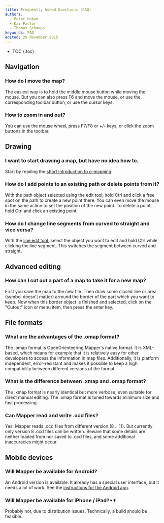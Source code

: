 ```yaml
---
title: Frequently Asked Questions (FAQ)
authors:
  - Peter Hoban
  - Kai Pastor
  - Thomas Schoeps
keywords: FAQ
edited: 29 November 2015
---
```


* TOC
{:toc}

## Navigation

### How do I move the map?
The easiest way is to hold the middle mouse button while moving the mouse. But you can also press F6 and move the mouse, or use the corresponding toolbar button, or use the cursor keys.

### How to zoom in and out?
You can use the mouse wheel, press F7/F8 or +/- keys, or click the zoom buttons in the toolbar.


## Drawing

### I want to start drawing a map, but have no idea how to.
Start by reading the [short introduction to o-mapping](mapping-index.md).

### How do I add points to an existing path or delete points from it?
With the path object selected using the edit tool, hold Ctrl and click a free spot on the path to create a new point there. You can even move the mouse in the same action to set the position of the new point. To delete a point, hold Ctrl and click an existing point.

### How do I change line segments from curved to straight and vice versa?
With the [line edit tool](toolbars.md#tool_edit_line), select the object you want to edit and hold Ctrl while clicking the line segment. This switches the segment between curved and straight.


## Advanced editing

### How can I cut out a part of a map to take it for a new map?
First you save the map to the new file. Then draw some closed line or area (symbol doesn't matter) arround the border of the part which you want to keep. Now when this border object is finished and selected, click on the "Cutout" icon or menu item, then press the enter key.


## File formats

### What are the advantages of the .omap format?
The .omap format is OpenOrienteering Mapper's native format. It is XML-based, which means for example that it is relatively easy for other developers to access the information in map files. Additionally, it is platform independent, error-resistant and makes it possible to keep a high compatibility between different versions of the format.

### What is the difference between .xmap and .omap format?
The .xmap format is nearly identical but more verbose, even suitable for direct manual editing. The .omap format is tuned towards minimum size and fast processing.

### Can Mapper read and write .ocd files?
Yes, Mapper reads .ocd files from different version (8 .. 11). But currently only version 8 .ocd files can be written. Beware that some details are neither loaded from nor saved to .ocd files, and some additional inaccuracies might occur.


## Mobile devices

### Will Mapper be available for Android?
An Android version is available. It already has a special user interface, but it needs a lot of work. See the [instructions for the Android app](android-index.md).

### Will Mapper be available for iPhone / iPad?**
Probably not, due to distribution issues. Technically, a build should be feasible.
